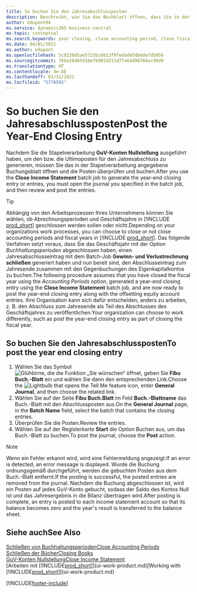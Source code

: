 ```yaml
---
title: So buchen Sie den Jahresabschlussposten
description: Beschreibt, wie Sie das Buchblatt öffnen, dass Sie in der Stapelverarbeitung "GuV-Konten Nullstellung" definier haben und dann den Jahresabschlusseintrag überprüfen und buchen.
author: edupont04
ms.service: dynamics365-business-central
ms.topic: conceptual
ms.search.keywords: year closing, close accounting period, close fiscal year, bank account detailed trial balance
ms.date: 04/01/2021
ms.author: edupont
ms.openlocfilehash: 5c822685ae5723bc6b13f9fedad45dbddefdb956
ms.sourcegitcommit: 766e2840fd16efb901d211d7fa64d96766ac99d9
ms.translationtype: HT
ms.contentlocale: de-DE
ms.lasthandoff: 03/31/2021
ms.locfileid: "5776592"
---
```

# <a name="post-the-year-end-closing-entry"></a><span data-ttu-id="456fa-103">So buchen Sie den Jahresabschlussposten</span><span class="sxs-lookup"><span data-stu-id="456fa-103">Post the Year-End Closing Entry</span></span>

<span data-ttu-id="456fa-104">Nachdem Sie die Stapelverarbeitung **GuV-Konten Nullstellung** ausgeführt haben, um den bzw. die Ultimoposten für den Jahresabschluss zu generieren, müssen Sie das in der Stapelverarbeitung angegebene Buchungsblatt öffnen und die Posten überprüfen und buchen.</span><span class="sxs-lookup"><span data-stu-id="456fa-104">After you use the **Close Income Statement** batch job to generate the year-end closing entry or entries, you must open the journal you specified in the batch job, and then review and post the entries.</span></span>  

> [!TIP]
> <span data-ttu-id="456fa-105">Abhängig von den Arbeitsprozessen Ihres Unternehmens können Sie wählen, ob Abrechnungsperioden und Geschäftsjahre in [!INCLUDE [prod_short](includes/prod_short.md)] geschlossen werden sollen oder nicht.</span><span class="sxs-lookup"><span data-stu-id="456fa-105">Depending on your organizations work processes, you can choose to close or not close accounting periods and fiscal years in [!INCLUDE [prod_short](includes/prod_short.md)].</span></span> <span data-ttu-id="456fa-106">Das folgende Verfahren setzt voraus, dass Sie das Geschäftsjahr mit der Option *Buchhaltungsperioden* abgeschlossen haben, einen Jahresabschlusseintrag mit dem Batch-Job **Gewinn- und Verlustrechnung schließen** generiert haben und nun bereit sind, den Abschlusseintrag zum Jahresende zusammen mit den Gegenbuchungen des Eigenkapitalkontos zu buchen.</span><span class="sxs-lookup"><span data-stu-id="456fa-106">The following procedure assumes that you have closed the fiscal year using the *Accounting Periods* option, generated a year-end closing entry using the **Close Income Statement** batch job, and are now ready to post the year-end closing entry along with the offsetting equity account entries.</span></span> <span data-ttu-id="456fa-107">Ihre Organisation kann sich dafür entscheiden, anders zu arbeiten, z. B. den Abschluss zum Jahresende als Teil des Abschlusses des Geschäftsjahres zu veröffentlichen.</span><span class="sxs-lookup"><span data-stu-id="456fa-107">Your organization can choose to work differently, such as post the year-end closing entry as part of closing the fiscal year.</span></span>

## <a name="to-post-the-year-end-closing-entry"></a><span data-ttu-id="456fa-108">So buchen Sie den Jahresabschlussposten</span><span class="sxs-lookup"><span data-stu-id="456fa-108">To post the year end closing entry</span></span>

1. <span data-ttu-id="456fa-109">Wählen Sie das Symbol ![Glühbirne, die die Funktion „Sie wünschen“ öffnet](media/ui-search/search_small.png "Was möchten Sie tun?"), geben Sie **Fibu Buch.-Blatt** ein und wählen Sie dann den entsprechenden Link.</span><span class="sxs-lookup"><span data-stu-id="456fa-109">Choose the ![Lightbulb that opens the Tell Me feature](media/ui-search/search_small.png "Tell me what you want to do") icon, enter **General Journal**, and then choose the related link.</span></span>
2. <span data-ttu-id="456fa-110">Wählen Sie auf der Seite **Fibu Buch.Blatt** im Feld **Buch.-Blattname** das Buch.-Blatt mit den Abschlussposten aus.</span><span class="sxs-lookup"><span data-stu-id="456fa-110">On the **General Journal** page, in the **Batch Name** field, select the batch that contains the closing entries.</span></span>
3. <span data-ttu-id="456fa-111">Überprüfen Sie die Posten.</span><span class="sxs-lookup"><span data-stu-id="456fa-111">Review the entries.</span></span>
4. <span data-ttu-id="456fa-112">Wählen Sie auf der Registerkarte **Start** die Option Buchen aus, um das Buch.-Blatt zu buchen.</span><span class="sxs-lookup"><span data-stu-id="456fa-112">To post the journal, choose the **Post** action.</span></span>

> [!NOTE]  
> <span data-ttu-id="456fa-113">Wenn ein Fehler erkannt wird, wird eine Fehlermeldung angezeigt.</span><span class="sxs-lookup"><span data-stu-id="456fa-113">If an error is detected, an error message is displayed.</span></span> <span data-ttu-id="456fa-114">Wurde die Buchung ordnungsgemäß durchgeführt, werden die gebuchten Posten aus dem Buch.-Blatt entfernt.</span><span class="sxs-lookup"><span data-stu-id="456fa-114">If the posting is successful, the posted entries are removed from the journal.</span></span> <span data-ttu-id="456fa-115">Nachdem die Buchung abgeschlossen ist, wird ein Posten auf jedes GuV-Konto gebucht, sodass der Saldo des Kontos Null ist und das Jahresergebnis in die Bilanz übertragen wird.</span><span class="sxs-lookup"><span data-stu-id="456fa-115">After posting is complete, an entry is posted to each income statement account so that its balance becomes zero and the year's result is transferred to the balance sheet.</span></span>

## <a name="see-also"></a><span data-ttu-id="456fa-116">Siehe auch</span><span class="sxs-lookup"><span data-stu-id="456fa-116">See Also</span></span>

[<span data-ttu-id="456fa-117">Schließen von Buchhaltungsperioden</span><span class="sxs-lookup"><span data-stu-id="456fa-117">Close Accounting Periods</span></span>](year-close-account-periods.md)  
[<span data-ttu-id="456fa-118">Schließen der Bücher</span><span class="sxs-lookup"><span data-stu-id="456fa-118">Closing Books</span></span>](year-close-books.md)  
[<span data-ttu-id="456fa-119">GuV-Konten Nullstellung</span><span class="sxs-lookup"><span data-stu-id="456fa-119">Close Income Statement</span></span>](year-close-income-statement.md)  
<span data-ttu-id="456fa-120">[Arbeiten mit [!INCLUDE[prod_short](includes/prod_short.md)]](ui-work-product.md)</span><span class="sxs-lookup"><span data-stu-id="456fa-120">[Working with [!INCLUDE[prod_short](includes/prod_short.md)]](ui-work-product.md)</span></span>


[!INCLUDE[footer-include](includes/footer-banner.md)]
